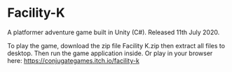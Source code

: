 # Facility-K
A platformer adventure game built in Unity (C#). Released 11th July 2020.

To play the game, download the zip file Facility K.zip then extract all files to desktop. Then run the game application inside.
Or play in your browser here: https://conjugategames.itch.io/facility-k
